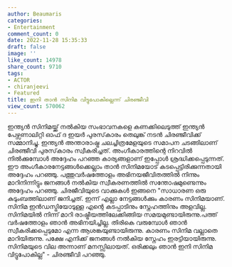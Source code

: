 ```yaml
---
author: Beaumaris
categories:
- Entertainment
comment_count: 0
date: 2022-11-28 15:35:33
draft: false
image: ''
like_count: 14978
share_count: 9710
tags:
- ACTOR
- chiranjeevi
- Featured
title: ഇനി താൻ സിനിമ വിട്ടുപോകില്ലെന്ന് ചിരഞ്ജീവി
view_count: 570062
---
```


ഇന്ത്യന്‍ സിനിമയ്ക്ക് നല്‍കിയ സംഭാവനകളെ കണക്കിലെടുത്ത് ഇന്ത്യന്‍ പേഴ്സണാലിറ്റി ഓഫ് ദ ഇയര്‍ പുരസ്‌കാരം തെലുങ്ക് നടൻ ചിരഞ്ജീവിക്ക് സമ്മാനിച്ചു. ഇന്ത്യൻ അന്താരാഷ്ട്ര ചലച്ചിത്രമേളയുടെ സമാപന ചടങ്ങിലാണ് ചിരഞ്ജീവി പുരസ്‌കാരം സ്വീകരിച്ചത്. അംഗീകാരത്തിന്റെ നിറവിൽ നിൽക്കുമ്പോൾ അദ്ദേഹം പറഞ്ഞ കാര്യങ്ങളാണ് ഇപ്പോൾ ശ്രദ്ധിക്കപ്പെടുന്നത്. ഈ അംഗീകാരനേട്ടങ്ങൾക്കെല്ലാം താൻ സിനിമയോട് കടപ്പെട്ടിരിക്കുന്നതായി അദ്ദേഹം പറഞ്ഞു. പത്തുവർഷത്തോളം അഭിനയജീവിതത്തിൽ നിന്നും മാറിനിന്നിട്ടും ജനങ്ങൾ നൽകിയ സ്വീകരണത്തിൽ സന്തോഷമുണ്ടെന്നും അദ്ദേഹം പറഞ്ഞു. ചിരജീവിയുടെ വാക്കുകൾ ഇങ്ങനെ "സാധാരണ ഒരു കുടുംബത്തിലാണ് ജനിച്ചത്. ഇന്ന് എല്ലാ നേട്ടങ്ങള്‍ക്കും കാരണം സിനിമയാണ്. സിനിമ ഇന്‍ഡസ്ട്രിയോടുള്ള എന്റെ കടപ്പാടിനും സ്നേഹത്തിനും അളവില്ല. സിനിമയില്‍ നിന്ന് മാറി രാഷ്ട്രീയത്തിലേക്കിങ്ങിയ സമയമുണ്ടായിരുന്നു.പത്ത് വര്‍ഷത്തോളം ഞാന്‍ അഭിനയിച്ചില്ല. തിരികെ വരുമ്പോള്‍ ഞാന്‍ സ്വീകരിക്കപ്പെടുമോ എന്ന ആശങ്കയുണ്ടായിരുന്നു. കാരണം സിനിമ വല്ലാതെ മാറിയിരുന്നു. പക്ഷേ എനിക്ക് ജനങ്ങള്‍ നല്‍കിയ സ്നേഹം ഇരട്ടിയായിരുന്നു. സിനിമയുടെ വില അന്നാണ് മനസ്സിലായത്. ഒരിക്കലും ഞാന്‍ ഇനി സിനിമ വിട്ടുപോകില്ല" - ചിരഞ്ജീവി പറഞ്ഞു.